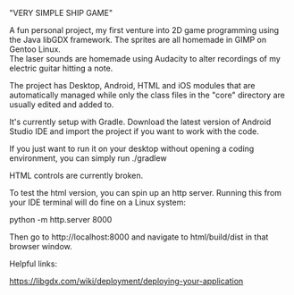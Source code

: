 "VERY SIMPLE SHIP GAME"

A fun personal project, my first venture into 2D game programming using 
the Java libGDX framework.  The sprites are all homemade in GIMP on Gentoo Linux.  
The laser sounds are homemade using Audacity to alter recordings of my electric 
guitar hitting a note.

The project has Desktop, Android, HTML and iOS modules that are automatically managed while only the class files in the "core" directory are usually edited and added to.

It's currently setup with Gradle.  Download the latest version of Android Studio IDE and import the project if you want to work with the code.  


If you just want to run it on your desktop without opening a coding environment, you can simply run ./gradlew 


 HTML controls are currently broken.
 
To test the html version, you can spin up an http server.  Running this from your IDE terminal will do fine on a Linux system:

python -m http.server 8000
 
 Then go to  http://localhost:8000 and navigate to html/build/dist in that browser window.
 
 Helpful links:
 
 https://libgdx.com/wiki/deployment/deploying-your-application
